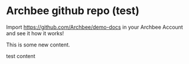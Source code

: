 # Archbee github repo (test)

Import <https://github.com/Archbee/demo-docs> in your Archbee Account and see it how it works!

This is some new content.



test content
